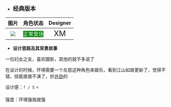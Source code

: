 * **<font size="4">经典版本</font>**

|         图片          | 角色状态                                                                 |         Designer         |
|:-------------------:|----------------------------------------------------------------------|:------------------------:|
| ![](pic/22/x22.png) | <font style="background: green" color = white size = "3">正常登场</font> | <font size="5">XM</font> |

* **设计思路及其背景故事**

一位妇女之友，喜欢摄影，其他的就不多说了

在设计的时候，环境需要一个左慈这种角色来娱乐，看到江山如故更新了，觉得不错，技能直接不演了，抄[许劭](https://sanguosha.fandom.com/zh/wiki/%E8%AE%B8%E5%8A%AD)的

设计感：``? / 5`` ⭐

强度：环境强我就强